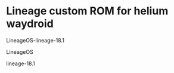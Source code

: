 Lineage custom ROM for helium waydroid
==============================

LineageOS-lineage-18.1

LineageOS

lineage-18.1
